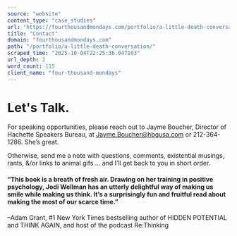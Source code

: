 ```yaml
---
source: "website"
content_type: "case_studies"
url: "https://fourthousandmondays.com/portfolio/a-little-death-conversation/"
title: "Contact"
domain: "fourthousandmondays.com"
path: "/portfolio/a-little-death-conversation/"
scraped_time: "2025-10-04T22:25:36.047103"
url_depth: 2
word_count: 115
client_name: "four-thousand-mondays"
---
```


# Let's Talk.

For speaking opportunities, please reach out to Jayme Boucher, Director of Hachette Speakers Bureau, at Jayme.Boucher@hbgusa.com or 212-364-1286. She’s great.

Otherwise, send me a note with questions, comments, existential musings, rants, &/or links to animal gifs … and I’ll get back to you in short order.

#### “This book is a breath of fresh air. Drawing on her training in positive psychology, Jodi Wellman has an utterly delightful way of making us smile while making us think. It’s a surprisingly fun and fruitful read about making the most of our scarce time.”

–Adam Grant, #1 New York Times bestselling author of HIDDEN POTENTIAL and THINK AGAIN, and host of the podcast Re:Thinking